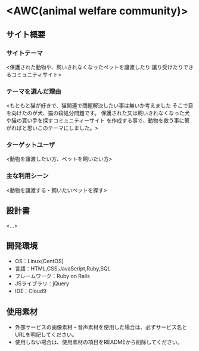 # <AWC(animal welfare community)>

## サイト概要
### サイトテーマ
<保護された動物や、飼いきれなくなったペットを譲渡したり
譲り受けたりできるコミュニティサイト>

### テーマを選んだ理由
<もともと猫が好きで、猫関連で問題解決したい事は無いか考えました
そこで目を向けたのが犬、猫の殺処分問題です。
保護された又は飼いきれなくなった犬や猫の貰い手を探すコミュニティーサイト
を作成する事で、動物を救う事に繋がればと思いこのテーマにしました。>

### ターゲットユーザ
<動物を譲渡したい方、ペットを飼いたい方>

### 主な利用シーン
<動物を譲渡する・飼いたいペットを探す>

## 設計書
<...>

## 開発環境
- OS：Linux(CentOS)
- 言語：HTML,CSS,JavaScript,Ruby,SQL
- フレームワーク：Ruby on Rails
- JSライブラリ：jQuery
- IDE：Cloud9

## 使用素材
- 外部サービスの画像素材・音声素材を使用した場合は、必ずサービス名とURLを明記してください。
- 使用しない場合は、使用素材の項目をREADMEから削除してください。